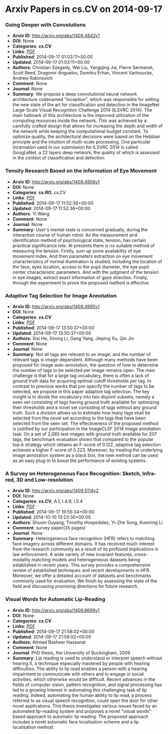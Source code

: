 # Arxiv Papers in cs.CV on 2014-09-17
### Going Deeper with Convolutions
- **Arxiv ID**: http://arxiv.org/abs/1409.4842v1
- **DOI**: None
- **Categories**: **cs.CV**
- **Links**: [PDF](http://arxiv.org/pdf/1409.4842v1)
- **Published**: 2014-09-17 01:03:11+00:00
- **Updated**: 2014-09-17 01:03:11+00:00
- **Authors**: Christian Szegedy, Wei Liu, Yangqing Jia, Pierre Sermanet, Scott Reed, Dragomir Anguelov, Dumitru Erhan, Vincent Vanhoucke, Andrew Rabinovich
- **Comment**: None
- **Journal**: None
- **Summary**: We propose a deep convolutional neural network architecture codenamed "Inception", which was responsible for setting the new state of the art for classification and detection in the ImageNet Large-Scale Visual Recognition Challenge 2014 (ILSVRC 2014). The main hallmark of this architecture is the improved utilization of the computing resources inside the network. This was achieved by a carefully crafted design that allows for increasing the depth and width of the network while keeping the computational budget constant. To optimize quality, the architectural decisions were based on the Hebbian principle and the intuition of multi-scale processing. One particular incarnation used in our submission for ILSVRC 2014 is called GoogLeNet, a 22 layers deep network, the quality of which is assessed in the context of classification and detection.



### Tensity Research Based on the Information of Eye Movement
- **Arxiv ID**: http://arxiv.org/abs/1409.4958v1
- **DOI**: None
- **Categories**: **cs.RO**, cs.CV
- **Links**: [PDF](http://arxiv.org/pdf/1409.4958v1)
- **Published**: 2014-09-17 11:52:36+00:00
- **Updated**: 2014-09-17 11:52:36+00:00
- **Authors**: Yi Wang
- **Comment**: None
- **Journal**: None
- **Summary**: User's mental state is concerned gradually, during the interaction course of human robot. As the measurement and identification method of psychological state, tension, has certain practical significance role. At presents there is no suitable method of measuring the tension. Firstly, sum up some availability of eye movement index. And then parameters extraction on eye movement characteristics of normal illumination is studied, including the location of the face, eyes location, access to the pupil diameter, the eye pupil center characteristic parameters. And with the judgment of the tension in eye images, extract exact information of gaze direction. Finally, through the experiment to prove the proposed method is effective.



### Adaptive Tag Selection for Image Annotation
- **Arxiv ID**: http://arxiv.org/abs/1409.4995v1
- **DOI**: None
- **Categories**: **cs.CV**
- **Links**: [PDF](http://arxiv.org/pdf/1409.4995v1)
- **Published**: 2014-09-17 13:50:37+00:00
- **Updated**: 2014-09-17 13:50:37+00:00
- **Authors**: Xixi He, Xirong Li, Gang Yang, Jieping Xu, Qin Jin
- **Comment**: None
- **Journal**: None
- **Summary**: Not all tags are relevant to an image, and the number of relevant tags is image-dependent. Although many methods have been proposed for image auto-annotation, the question of how to determine the number of tags to be selected per image remains open. The main challenge is that for a large tag vocabulary, there is often a lack of ground truth data for acquiring optimal cutoff thresholds per tag. In contrast to previous works that pre-specify the number of tags to be selected, we propose in this paper adaptive tag selection. The key insight is to divide the vocabulary into two disjoint subsets, namely a seen set consisting of tags having ground truth available for optimizing their thresholds and a novel set consisting of tags without any ground truth. Such a division allows us to estimate how many tags shall be selected from the novel set according to the tags that have been selected from the seen set. The effectiveness of the proposed method is justified by our participation in the ImageCLEF 2014 image annotation task. On a set of 2,065 test images with ground truth available for 207 tags, the benchmark evaluation shows that compared to the popular top-$k$ strategy which obtains an F-score of 0.122, adaptive tag selection achieves a higher F-score of 0.223. Moreover, by treating the underlying image annotation system as a black box, the new method can be used as an easy plug-in to boost the performance of existing systems.



### A Survey on Heterogeneous Face Recognition: Sketch, Infra-red, 3D and Low-resolution
- **Arxiv ID**: http://arxiv.org/abs/1409.5114v2
- **DOI**: None
- **Categories**: **cs.CV**, A.1; I.4.9; I.5.4
- **Links**: [PDF](http://arxiv.org/pdf/1409.5114v2)
- **Published**: 2014-09-17 19:55:34+00:00
- **Updated**: 2014-10-10 13:23:30+00:00
- **Authors**: Shuxin Ouyang, Timothy Hospedales, Yi-Zhe Song, Xueming Li
- **Comment**: survey paper(35 pages)
- **Journal**: None
- **Summary**: Heterogeneous face recognition (HFR) refers to matching face imagery across different domains. It has received much interest from the research community as a result of its profound implications in law enforcement. A wide variety of new invariant features, cross-modality matching models and heterogeneous datasets being established in recent years. This survey provides a comprehensive review of established techniques and recent developments in HFR. Moreover, we offer a detailed account of datasets and benchmarks commonly used for evaluation. We finish by assessing the state of the field and discussing promising directions for future research.



### Visual Words for Automatic Lip-Reading
- **Arxiv ID**: http://arxiv.org/abs/1409.6689v1
- **DOI**: None
- **Categories**: **cs.CV**
- **Links**: [PDF](http://arxiv.org/pdf/1409.6689v1)
- **Published**: 2014-09-17 21:58:02+00:00
- **Updated**: 2014-09-17 21:58:02+00:00
- **Authors**: Ahmad Basheer Hassanat
- **Comment**: None
- **Journal**: PhD thesis, the University of Buckingham, 2009
- **Summary**: Lip reading is used to understand or interpret speech without hearing it, a technique especially mastered by people with hearing difficulties. The ability to lip read enables a person with a hearing impairment to communicate with others and to engage in social activities, which otherwise would be difficult. Recent advances in the fields of computer vision, pattern recognition, and signal processing has led to a growing interest in automating this challenging task of lip reading. Indeed, automating the human ability to lip read, a process referred to as visual speech recognition, could open the door for other novel applications. This thesis investigates various issues faced by an automated lip-reading system and proposes a novel "visual words" based approach to automatic lip reading. The proposed approach includes a novel automatic face localisation scheme and a lip localisation method.



